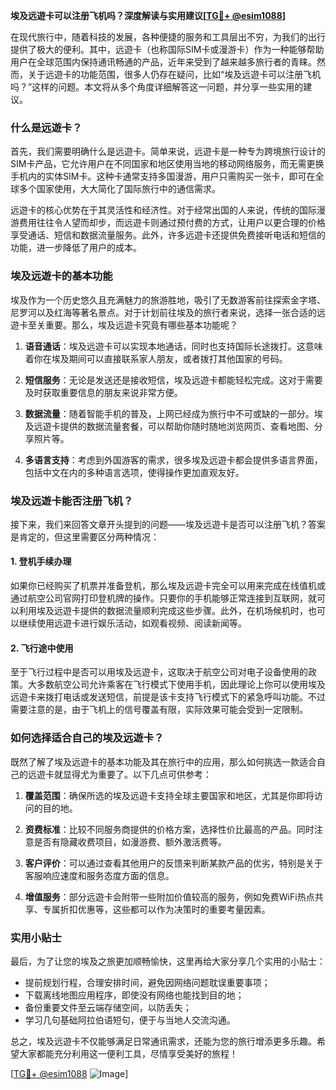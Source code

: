 **埃及远遊卡可以注册飞机吗？深度解读与实用建议[[TG💪+ @esim1088](https://t.me/s/esim1088)]**

在现代旅行中，随着科技的发展，各种便捷的服务和工具层出不穷，为我们的出行提供了极大的便利。其中，远遊卡（也称国际SIM卡或漫游卡）作为一种能够帮助用户在全球范围内保持通讯畅通的产品，近年来受到了越来越多旅行者的青睐。然而，关于远遊卡的功能范围，很多人仍存在疑问，比如“埃及远遊卡可以注册飞机吗？”这样的问题。本文将从多个角度详细解答这一问题，并分享一些实用的建议。

### 什么是远遊卡？

首先，我们需要明确什么是远遊卡。简单来说，远遊卡是一种专为跨境旅行设计的SIM卡产品，它允许用户在不同国家和地区使用当地的移动网络服务，而无需更换手机内的实体SIM卡。这种卡通常支持多国漫游，用户只需购买一张卡，即可在全球多个国家使用，大大简化了国际旅行中的通信需求。

远遊卡的核心优势在于其灵活性和经济性。对于经常出国的人来说，传统的国际漫游费用往往令人望而却步，而远遊卡则通过预付费的方式，让用户以更合理的价格享受通话、短信和数据流量服务。此外，许多远遊卡还提供免费接听电话和短信的功能，进一步降低了用户的成本。

### 埃及远遊卡的基本功能

埃及作为一个历史悠久且充满魅力的旅游胜地，吸引了无数游客前往探索金字塔、尼罗河以及红海等著名景点。对于计划前往埃及的旅行者来说，选择一张合适的远遊卡至关重要。那么，埃及远遊卡究竟有哪些基本功能呢？

1. **语音通话**：埃及远遊卡可以实现本地通话，同时也支持国际长途拨打。这意味着你在埃及期间可以直接联系家人朋友，或者拨打其他国家的号码。
   
2. **短信服务**：无论是发送还是接收短信，埃及远遊卡都能轻松完成。这对于需要及时获取重要信息的朋友来说非常方便。

3. **数据流量**：随着智能手机的普及，上网已经成为旅行中不可或缺的一部分。埃及远遊卡提供的数据流量套餐，可以帮助你随时随地浏览网页、查看地图、分享照片等。

4. **多语言支持**：考虑到外国游客的需求，很多埃及远遊卡都会提供多语言界面，包括中文在内的多种语言选项，使得操作更加直观友好。

### 埃及远遊卡能否注册飞机？

接下来，我们来回答文章开头提到的问题——埃及远遊卡是否可以注册飞机？答案是肯定的，但这里需要区分两种情况：

#### 1. 登机手续办理

如果你已经购买了机票并准备登机，那么埃及远遊卡完全可以用来完成在线值机或通过航空公司官网打印登机牌的操作。只要你的手机能够正常连接到互联网，就可以利用埃及远遊卡提供的数据流量顺利完成这些步骤。此外，在机场候机时，也可以继续使用远遊卡进行娱乐活动，如观看视频、阅读新闻等。

#### 2. 飞行途中使用

至于飞行过程中是否可以用埃及远遊卡，这取决于航空公司对电子设备使用的政策。大多数航空公司允许乘客在飞行模式下使用手机，因此理论上你可以使用埃及远遊卡来拨打电话或发送短信，前提是该卡支持飞行模式下的紧急呼叫功能。不过需要注意的是，由于飞机上的信号覆盖有限，实际效果可能会受到一定限制。

### 如何选择适合自己的埃及远遊卡？

既然了解了埃及远遊卡的基本功能及其在旅行中的应用，那么如何挑选一款适合自己的远遊卡就显得尤为重要了。以下几点可供参考：

1. **覆盖范围**：确保所选的埃及远遊卡支持全球主要国家和地区，尤其是你即将访问的目的地。
   
2. **资费标准**：比较不同服务商提供的价格方案，选择性价比最高的产品。同时注意是否有隐藏收费项目，如漫游费、额外激活费等。

3. **客户评价**：可以通过查看其他用户的反馈来判断某款产品的优劣，特别是关于客服响应速度和服务态度方面的信息。

4. **增值服务**：部分远遊卡会附带一些附加价值较高的服务，例如免费WiFi热点共享、专属折扣优惠等，这些都可以作为决策时的重要考量因素。

### 实用小贴士

最后，为了让您的埃及之旅更加顺畅愉快，这里再给大家分享几个实用的小贴士：

- 提前规划行程，合理安排时间，避免因网络问题耽误重要事项；
- 下载离线地图应用程序，即使没有网络也能找到目的地；
- 备份重要文件至云端存储空间，以防丢失；
- 学习几句基础阿拉伯语短句，便于与当地人交流沟通。

总之，埃及远遊卡不仅能够满足日常通讯需求，还能为您的旅行增添更多乐趣。希望大家都能充分利用这一便利工具，尽情享受美好的旅程！

[[TG💪+ @esim1088](https://t.me/s/esim1088) ![Image](https://i.postimg.cc/4NQfJmqS/Snipaste-2025-05-13-00-14-12.png)]